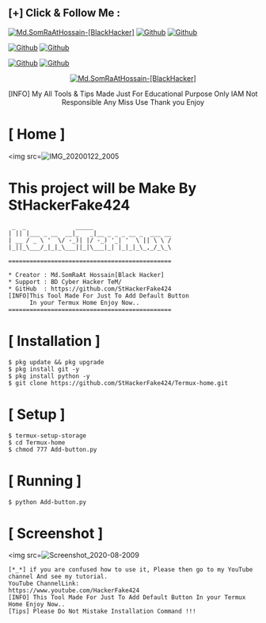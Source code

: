 ## [+] Click & Follow Me :
<a href="https://www.google.com.bd/maps/place/Bangladesh"><img title="Md.SomRaAtHossain-[BlackHacker]" src="https://img.shields.io/badge/MADE%20IN-BANGLADESH-green?colorA=%23ff0000&colorB=%23017e40&style=for-the-badge&logo=map"></a>
[![Github](https://img.shields.io/badge/Github-StHackerFake424-green?style=for-the-badge&logo=github)](https://github.com/StHackerFake424)</a>
[![Github](https://img.shields.io/badge/Chat-WhatsAppGroup-blue?style=for-the-badge&logo=whatsapp)](https://chat.whatsapp.com/FNzdC5zAZ5g6FWV6JlneLd)</a>
</p>

[![Github](https://img.shields.io/badge/Facebook-Md.SomraatHossain-blue?style=flat-square&logo=facebook)](https://fb.com/md.somraat.hossain.2)</a>
[![Github](https://img.shields.io/badge/YOUTUBE-HackerFake424-red?style=flat-square&logo=youtube)](https://www.youtube.com/HackerFake424)</a>
</p>

[![Github](https://img.shields.io/badge/Twitter-Md.SomraatHossain-red?style=for-the-badge&logo=twitter)](https://www.twitter.com/hackerfake424)</a>
[![Github](https://img.shields.io/badge/Instagram-Md.Somraat.Hossain-red?style=for-the-badge&logo=instagram)](https://www.instagram.com/md.somraat.hossain.2)</a>
</p>

<p align="center">
<a href="https://user-images.githubusercontent.com/66360838/86471289-ef71a780-bd5e-11ea-837f-c372257050d9.jpg"><img title="Md.SomRaAtHossain-[BlackHacker]" src="https://img.shields.io/badge/Md.SomRaAt%20Hossain-[BlackHacker]-green?colorA=6f1111&colorB=0f1111&style=for-the-badge&logo=hacker"></a>
<p align="center">
      [INFO] My All Tools & Tips Made Just For Educational Purpose Only IAM Not Responsible Any Miss Use Thank you Enjoy
</p>

# [ Home ]
<img src=![IMG_20200122_2005](https://user-images.githubusercontent.com/66360838/85813259-813c4c00-b784-11ea-96e8-9080d02d3689.jpeg)

# This project will be Make By StHackerFake424

```
 _  _              _____                              
| || |___ _ __  __|_   _|__ _ _ _ __ _  ___ __        
| __ / _ \ '  \/ -_)| |/ -_) '_| '  \ || \ \ /
|_||_\___/_|_|_\___||_|\___|_| |_|_|_\_,_/_\_\        
                                                      
==============================================
                                                      
* Creator : Md.SomRaAt Hossain[Black Hacker]
* Support : BD Cyber Hacker TeM/                      
* GitHub  : https://github.com/StHackerFake424
[INFO]This Tool Made For Just To Add Default Button 
      In your Termux Home Enjoy Now..
==============================================
```

# [ Installation ]
```
$ pkg update && pkg upgrade
$ pkg install git -y
$ pkg install python -y
$ git clone https://github.com/StHackerFake424/Termux-home.git
```

# [ Setup ]
```
​$ termux-setup-storage
$ cd Termux-home
$ chmod 777 Add-button.py
```
# [ Running ]
```
​$ python Add-button.py

```
# [ Screenshot ]
<img src=![Screenshot_2020-08-2009](https://user-images.githubusercontent.com/66360838/83967774-54fc8080-a8e6-11ea-9e32-2f6ac11df763.jpg)

```
[*_*] if you are confused how to use it, Please then go to my YouTube channel And see my tutorial.
YouTube ChannelLink:
https://www.youtube.com/HackerFake424
[INFO] This Tool Made For Just To Add Default Button In your Termux Home Enjoy Now..
[Tips] Please Do Not Mistake Installation Command !!!
```
